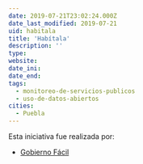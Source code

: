 ```yaml
---
date: 2019-07-21T23:02:24.000Z
date_last_modified: 2019-07-21
uid: habitala
title: 'Habítala'
description: ''
type: 
website: 
date_ini: 
date_end: 
tags:
  - monitoreo-de-servicios-publicos
  - uso-de-datos-abiertos
cities: 
  - Puebla
---
```


Esta iniciativa fue realizada por:

- [Gobierno Fácil](/organizaciones/gobierno-facil)

